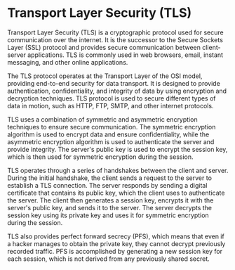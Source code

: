 # Transport Layer Security (TLS)

Transport Layer Security (TLS) is a cryptographic protocol used for secure communication over the internet. It is the successor to the Secure Sockets Layer (SSL) protocol and provides secure communication between client-server applications. TLS is commonly used in web browsers, email, instant messaging, and other online applications.

The TLS protocol operates at the Transport Layer of the OSI model, providing end-to-end security for data transport. It is designed to provide authentication, confidentiality, and integrity of data by using encryption and decryption techniques. TLS protocol is used to secure different types of data in motion, such as HTTP, FTP, SMTP, and other internet protocols.

TLS uses a combination of symmetric and asymmetric encryption techniques to ensure secure communication. The symmetric encryption algorithm is used to encrypt data and ensure confidentiality, while the asymmetric encryption algorithm is used to authenticate the server and provide integrity. The server's public key is used to encrypt the session key, which is then used for symmetric encryption during the session.

TLS operates through a series of handshakes between the client and server. During the initial handshake, the client sends a request to the server to establish a TLS connection. The server responds by sending a digital certificate that contains its public key, which the client uses to authenticate the server. The client then generates a session key, encrypts it with the server's public key, and sends it to the server. The server decrypts the session key using its private key and uses it for symmetric encryption during the session.

TLS also provides perfect forward secrecy (PFS), which means that even if a hacker manages to obtain the private key, they cannot decrypt previously recorded traffic. PFS is accomplished by generating a new session key for each session, which is not derived from any previously shared secret.
